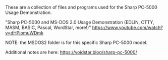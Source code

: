 These are a collection of files and programs used for the Sharp PC-5000 Usage Demonstration.

"Sharp PC-5000 and MS-DOS 2.0 Usage Demonstration (EDLIN, CTTY, MASM, BASIC, Pascal, WordStar, more!)"
https://www.youtube.com/watch?v=dHPiomuWDmk

NOTE: the MSDOS2 folder is for this specific Sharp PC-5000 model.

Additional notes are here:
https://voidstar.blog/sharp-pc-5000/
